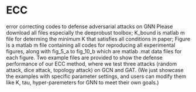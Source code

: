 # ECC
error correcting codes to defense adversarial attacks on GNN
Please download all files especially the deeprobust toolbox;
K_bound is matlab m file for determing the minimum K that satisfies all conditions in paper;
Figure is a matlab m file containing all codes for reproducing all experimental figures, along with fig_5_a to fig_10_b which are matlab .mat data files for each figure.
Two example files are provided to show the defense performance of our ECC method, where we test three attacks (random attack, dice attack, topology attack) on GCN and GAT. (We just showcase the examples with specific parameter settings, and users can modify them like K, tau, hyper-paremeters for GNN to meet their own goals.)
